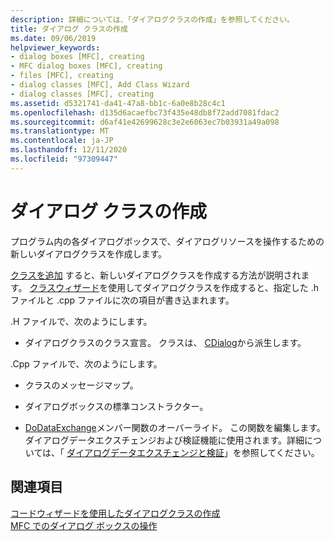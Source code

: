 ```yaml
---
description: 詳細については、「ダイアログクラスの作成」を参照してください。
title: ダイアログ クラスの作成
ms.date: 09/06/2019
helpviewer_keywords:
- dialog boxes [MFC], creating
- MFC dialog boxes [MFC], creating
- files [MFC], creating
- dialog classes [MFC], Add Class Wizard
- dialog classes [MFC], creating
ms.assetid: d5321741-da41-47a8-bb1c-6a0e8b28c4c1
ms.openlocfilehash: d135d6acaefbc73f435e48db8f72add7081fdac2
ms.sourcegitcommit: d6af41e42699628c3e2e6063ec7b03931a49a098
ms.translationtype: MT
ms.contentlocale: ja-JP
ms.lasthandoff: 12/11/2020
ms.locfileid: "97309447"
---
```

# <a name="creating-your-dialog-class"></a>ダイアログ クラスの作成

プログラム内の各ダイアログボックスで、ダイアログリソースを操作するための新しいダイアログクラスを作成します。

[クラスを追加](../ide/adding-a-class-visual-cpp.md) すると、新しいダイアログクラスを作成する方法が説明されます。 [クラスウィザード](reference/mfc-class-wizard.md)を使用してダイアログクラスを作成すると、指定した .h ファイルと .cpp ファイルに次の項目が書き込まれます。

.H ファイルで、次のようにします。

- ダイアログクラスのクラス宣言。 クラスは、 [CDialog](reference/cdialog-class.md)から派生します。

.Cpp ファイルで、次のようにします。

- クラスのメッセージマップ。

- ダイアログボックスの標準コンストラクター。

- [DoDataExchange](reference/cwnd-class.md#dodataexchange)メンバー関数のオーバーライド。 この関数を編集します。 ダイアログデータエクスチェンジおよび検証機能に使用されます。詳細については、「 [ダイアログデータエクスチェンジと検証](dialog-data-exchange-and-validation.md)」を参照してください。

## <a name="see-also"></a>関連項目

[コードウィザードを使用したダイアログクラスの作成](creating-a-dialog-class-with-code-wizards.md)<br/>
[MFC でのダイアログ ボックスの操作](life-cycle-of-a-dialog-box.md)
